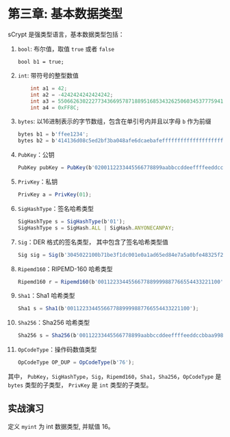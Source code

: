# 第三章: 基本数据类型

sCrypt 是强类型语言，基本数据类型包括：

1. `bool`: 布尔值，取值 `true` 或者 `false`

    ``` bool b1 = true; ```
2. `int`: 带符号的整型数值
    ```c
        int a1 = 42;
        int a2 = -4242424242424242;
        int a3 = 55066263022277343669578718895168534326250603453777594175500187360389116729240;
        int a4 = 0xFF8C;
    ```
3. `bytes`: 以16进制表示的字节数组，包含在单引号内并且以字母 `b` 作为前缀

    ```javascript
    bytes b1 = b'ffee1234';
    bytes b2 = b'414136d08c5ed2bf3ba048afe6dcaebafeffffffffffffffffffffffffffffff00';
    ```


4. `PubKey`：公钥
    ```javascript
    PubKey pubKey = PubKey(b'0200112233445566778899aabbccddeeffffeeddccbbaa99887766554433221100');
    ```

5. `PrivKey`：私钥
    ```javascript
    PrivKey a = PrivKey(01);   
    ```

6. `SigHashType`：签名哈希类型
    ```javascript
    SigHashType s = SigHashType(b'01');
    SigHashType s = SigHash.ALL | SigHash.ANYONECANPAY;
    ```
7. `Sig`：DER 格式的签名类型， 其中包含了签名哈希类型值

    ```javascript
    Sig sig = Sig(b'3045022100b71be3f1dc001e0a1ad65ed84e7a5a0bfe48325f2146ca1d677cf15e96e8b80302206d74605e8234eae3d4980fcd7b2fdc1c5b9374f0ce71dea38707fccdbd28cf7e41');
    ```
8. `Ripemd160`：RIPEMD-160 哈希类型

    ```javascript
    Ripemd160 r = Ripemd160(b'0011223344556677889999887766554433221100');
    ```
9. `Sha1`：Sha1 哈希类型

    ```javascript
    Sha1 s = Sha1(b'0011223344556677889999887766554433221100');
    ```

10. `Sha256`：Sha256 哈希类型
    
    ```javascript
    Sha256 s = Sha256(b'00112233445566778899aabbccddeeffffeeddccbbaa99887766554433221100');

    ```

11. `OpCodeType`：操作码数值类型

    ```javascript
    OpCodeType OP_DUP = OpCodeType(b'76');
    ```

其中， `PubKey`，`SigHashType`，`Sig`，`Ripemd160`，`Sha1`，`Sha256`，`OpCodeType` 是 `bytes` 类型的子类型， `PrivKey` 是 `int` 类型的子类型。

## 实战演习


定义 `myint` 为 int 数据类型, 并赋值 16。